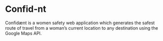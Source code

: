 # Confid-nt
Confidænt is a women safety web application which generates the safest route of travel from a woman’s current location to any destination using the Google Maps API.
